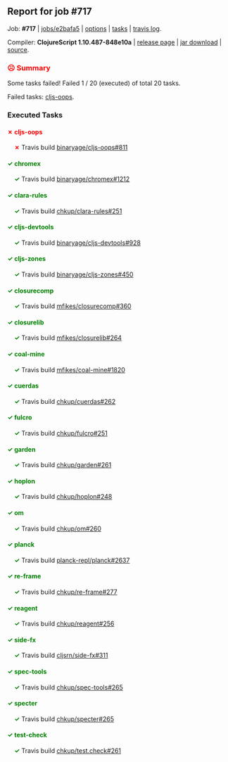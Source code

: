 ## Report for job #717

Job: **#717** | [jobs/e2bafa5](https://github.com/cljs-oss/canary/commit/e2bafa56bed9b3230d2cc887fc9941e4d4e9535b) | [options](options.edn) | [tasks](tasks.edn) | [travis log](https://travis-ci.org/cljs-oss/canary/builds/465262395).

Compiler: **ClojureScript 1.10.487-848e10a** | [release page](https://github.com/cljs-oss/canary/releases/tag/r1.10.487-848e10a) | [jar download](https://github.com/cljs-oss/canary/releases/download/r1.10.487-848e10a/clojurescript-1.10.487-848e10a.jar) | [source](https://github.com/clojure/clojurescript/commit/848e10a9dac539b9271d83577fc1266f18e949da).

### <b style='color:red'>☹ Summary</b>

Some tasks failed! Failed 1 / 20 (executed) of total 20 tasks.

Failed tasks: [cljs-oops](#-cljs-oops).

### Executed Tasks

#### <b style='color:red'>&#x2717; cljs-oops</b>
&nbsp;&nbsp;&nbsp;&nbsp;<b style='color:red'>&#x2717;</b> Travis build [binaryage/cljs-oops#811](https://travis-ci.org/binaryage/cljs-oops/builds/465263336)<br>

#### <b style='color:green'>&#x2713; chromex</b>
&nbsp;&nbsp;&nbsp;&nbsp;<b style='color:green'>&#x2713;</b> Travis build [binaryage/chromex#1212](https://travis-ci.org/binaryage/chromex/builds/465263293)<br>

#### <b style='color:green'>&#x2713; clara-rules</b>
&nbsp;&nbsp;&nbsp;&nbsp;<b style='color:green'>&#x2713;</b> Travis build [chkup/clara-rules#251](https://travis-ci.org/chkup/clara-rules/builds/465263318)<br>

#### <b style='color:green'>&#x2713; cljs-devtools</b>
&nbsp;&nbsp;&nbsp;&nbsp;<b style='color:green'>&#x2713;</b> Travis build [binaryage/cljs-devtools#928](https://travis-ci.org/binaryage/cljs-devtools/builds/465263320)<br>

#### <b style='color:green'>&#x2713; cljs-zones</b>
&nbsp;&nbsp;&nbsp;&nbsp;<b style='color:green'>&#x2713;</b> Travis build [binaryage/cljs-zones#450](https://travis-ci.org/binaryage/cljs-zones/builds/465263338)<br>

#### <b style='color:green'>&#x2713; closurecomp</b>
&nbsp;&nbsp;&nbsp;&nbsp;<b style='color:green'>&#x2713;</b> Travis build [mfikes/closurecomp#360](https://travis-ci.org/mfikes/closurecomp/builds/465263340)<br>

#### <b style='color:green'>&#x2713; closurelib</b>
&nbsp;&nbsp;&nbsp;&nbsp;<b style='color:green'>&#x2713;</b> Travis build [mfikes/closurelib#264](https://travis-ci.org/mfikes/closurelib/builds/465263344)<br>

#### <b style='color:green'>&#x2713; coal-mine</b>
&nbsp;&nbsp;&nbsp;&nbsp;<b style='color:green'>&#x2713;</b> Travis build [mfikes/coal-mine#1820](https://travis-ci.org/mfikes/coal-mine/builds/465263346)<br>

#### <b style='color:green'>&#x2713; cuerdas</b>
&nbsp;&nbsp;&nbsp;&nbsp;<b style='color:green'>&#x2713;</b> Travis build [chkup/cuerdas#262](https://travis-ci.org/chkup/cuerdas/builds/465263352)<br>

#### <b style='color:green'>&#x2713; fulcro</b>
&nbsp;&nbsp;&nbsp;&nbsp;<b style='color:green'>&#x2713;</b> Travis build [chkup/fulcro#251](https://travis-ci.org/chkup/fulcro/builds/465263354)<br>

#### <b style='color:green'>&#x2713; garden</b>
&nbsp;&nbsp;&nbsp;&nbsp;<b style='color:green'>&#x2713;</b> Travis build [chkup/garden#261](https://travis-ci.org/chkup/garden/builds/465263356)<br>

#### <b style='color:green'>&#x2713; hoplon</b>
&nbsp;&nbsp;&nbsp;&nbsp;<b style='color:green'>&#x2713;</b> Travis build [chkup/hoplon#248](https://travis-ci.org/chkup/hoplon/builds/465263360)<br>

#### <b style='color:green'>&#x2713; om</b>
&nbsp;&nbsp;&nbsp;&nbsp;<b style='color:green'>&#x2713;</b> Travis build [chkup/om#260](https://travis-ci.org/chkup/om/builds/465263362)<br>

#### <b style='color:green'>&#x2713; planck</b>
&nbsp;&nbsp;&nbsp;&nbsp;<b style='color:green'>&#x2713;</b> Travis build [planck-repl/planck#2637](https://travis-ci.org/planck-repl/planck/builds/465263387)<br>

#### <b style='color:green'>&#x2713; re-frame</b>
&nbsp;&nbsp;&nbsp;&nbsp;<b style='color:green'>&#x2713;</b> Travis build [chkup/re-frame#277](https://travis-ci.org/chkup/re-frame/builds/465263383)<br>

#### <b style='color:green'>&#x2713; reagent</b>
&nbsp;&nbsp;&nbsp;&nbsp;<b style='color:green'>&#x2713;</b> Travis build [chkup/reagent#256](https://travis-ci.org/chkup/reagent/builds/465263371)<br>

#### <b style='color:green'>&#x2713; side-fx</b>
&nbsp;&nbsp;&nbsp;&nbsp;<b style='color:green'>&#x2713;</b> Travis build [cljsrn/side-fx#311](https://travis-ci.org/cljsrn/side-fx/builds/465263404)<br>

#### <b style='color:green'>&#x2713; spec-tools</b>
&nbsp;&nbsp;&nbsp;&nbsp;<b style='color:green'>&#x2713;</b> Travis build [chkup/spec-tools#265](https://travis-ci.org/chkup/spec-tools/builds/465263408)<br>

#### <b style='color:green'>&#x2713; specter</b>
&nbsp;&nbsp;&nbsp;&nbsp;<b style='color:green'>&#x2713;</b> Travis build [chkup/specter#265](https://travis-ci.org/chkup/specter/builds/465263426)<br>

#### <b style='color:green'>&#x2713; test-check</b>
&nbsp;&nbsp;&nbsp;&nbsp;<b style='color:green'>&#x2713;</b> Travis build [chkup/test.check#261](https://travis-ci.org/chkup/test.check/builds/465263463)<br>